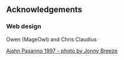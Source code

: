 ## Acknowledgements

### Web design
Owen (MageOwl) and Chris Claudius

[Ajahn Pasanno 1997 - photo by Jonny Breeze](photo:AjahnPasanno1997byJonnyBreeze.jpg)